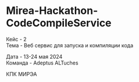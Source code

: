 # Mirea-Hackathon-CodeCompileService

Кейс - 2  
Тема - Веб сервис для запуска и компиляции кода  
  
Дата - 13-24 мая 2024  
Команда - Adeptus ALTuches  

КПК МИРЭА

